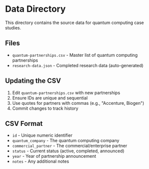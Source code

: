 # Data Directory

This directory contains the source data for quantum computing case studies.

## Files

- `quantum-partnerships.csv` - Master list of quantum computing partnerships
- `research-data.json` - Completed research data (auto-generated)

## Updating the CSV

1. Edit `quantum-partnerships.csv` with new partnerships
2. Ensure IDs are unique and sequential
3. Use quotes for partners with commas (e.g., "Accenture, Biogen")
4. Commit changes to track history

## CSV Format

- `id` - Unique numeric identifier
- `quantum_company` - The quantum computing company
- `commercial_partner` - The commercial/enterprise partner  
- `status` - Current status (active, completed, announced)
- `year` - Year of partnership announcement
- `notes` - Any additional notes